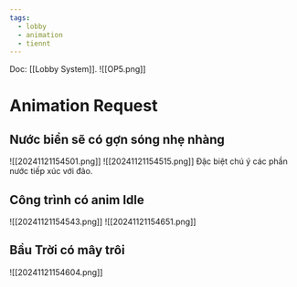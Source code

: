 ```yaml
---
tags:
  - lobby
  - animation
  - tiennt
---
```

Doc: [[Lobby System]].
![[OP5.png]]

# Animation Request
## Nước biển sẽ có gợn sóng nhẹ nhàng
![[20241121154501.png]]
![[20241121154515.png]]
Đặc biệt chú ý các phần nước tiếp xúc với đảo.
## Công trình có anim Idle 
![[20241121154543.png]]
![[20241121154651.png]]

## Bầu Trời có mây trôi
![[20241121154604.png]]
